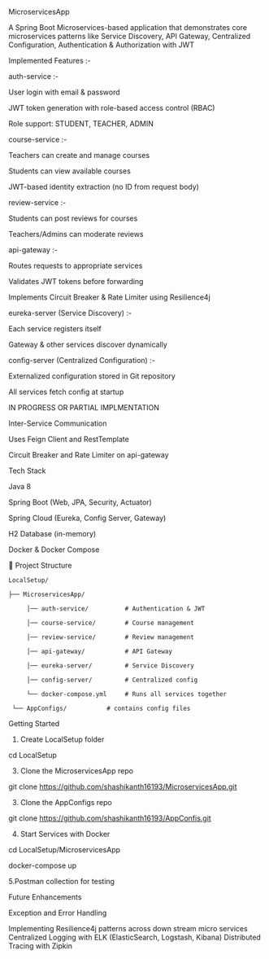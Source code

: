 MicroservicesApp

A Spring Boot Microservices-based application that demonstrates core microservices patterns like Service Discovery, API Gateway, Centralized Configuration, Authentication & Authorization with JWT


Implemented Features :-

auth-service :-

User login with email & password

JWT token generation with role-based access control (RBAC)

Role support: STUDENT, TEACHER, ADMIN


course-service :-

Teachers can create and manage courses

Students can view available courses

JWT-based identity extraction (no ID from request body)


review-service :-

Students can post reviews for courses

Teachers/Admins can moderate reviews


api-gateway :-

Routes requests to appropriate services

Validates JWT tokens before forwarding

Implements Circuit Breaker & Rate Limiter using Resilience4j


eureka-server (Service Discovery) :-

Each service registers itself

Gateway & other services discover dynamically


config-server (Centralized Configuration) :-

Externalized configuration stored in Git repository

All services fetch config at startup


IN PROGRESS OR PARTIAL IMPLMENTATION   

Inter-Service Communication

Uses Feign Client and RestTemplate

Circuit Breaker and Rate Limiter on api-gateway


Tech Stack

Java 8

Spring Boot (Web, JPA, Security, Actuator)

Spring Cloud (Eureka, Config Server, Gateway)

H2 Database (in-memory)

Docker & Docker Compose


📂 Project Structure

    LocalSetup/
    
    ├── MicroservicesApp/
   
         │── auth-service/          # Authentication & JWT
       
         │── course-service/        # Course management
       
         │── review-service/        # Review management
       
         │── api-gateway/           # API Gateway 
       
         │── eureka-server/         # Service Discovery
       
         │── config-server/         # Centralized config
       
         └── docker-compose.yml     # Runs all services together
       
     └── AppConfigs/           # contains config files
   
   

Getting Started
1. Create LocalSetup folder

  cd LocalSetup

3. Clone the MicroservicesApp repo

git clone https://github.com/shashikanth16193/MicroservicesApp.git

3. Clone the AppConfigs repo

git clone https://github.com/shashikanth16193/AppConfis.git

4. Start Services with Docker

cd LocalSetup/MicroservicesApp

docker-compose up

5.Postman collection for testing

Future Enhancements

Exception and Error Handling

Implementing Resilience4j patterns across down stream micro services
Centralized Logging with ELK (ElasticSearch, Logstash, Kibana)
Distributed Tracing with Zipkin

